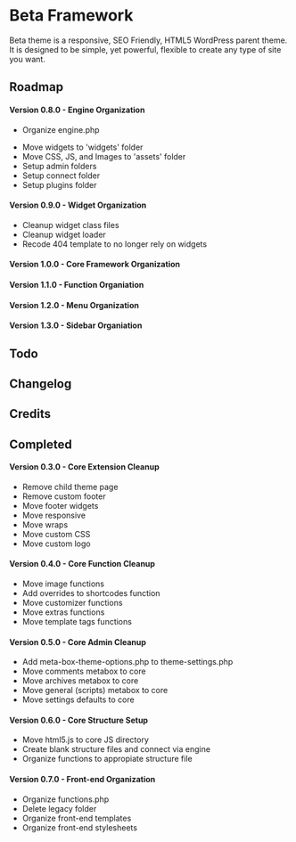 Beta Framework
==============
Beta theme is a responsive, SEO Friendly, HTML5 WordPress parent theme. It is designed to be simple, yet powerful, flexible to create any type of site you want.


Roadmap
-------
#### Version 0.8.0 - Engine Organization
- Organize engine.php
+ Move widgets to 'widgets' folder
+ Move CSS, JS, and Images to 'assets' folder
+ Setup admin folders
+ Setup connect folder
+ Setup plugins folder

#### Version 0.9.0 - Widget Organization
+ Cleanup widget class files
+ Cleanup widget loader
+ Recode 404 template to no longer rely on widgets

#### Version 1.0.0 - Core Framework Organization

#### Version 1.1.0 - Function Organiation

#### Version 1.2.0 - Menu Organization

#### Version 1.3.0 - Sidebar Organiation


Todo
----

Changelog
---------

Credits
-------

Completed
---------
#### Version 0.3.0 - Core Extension Cleanup
- Remove child theme page
- Remove custom footer
- Move footer widgets
- Move responsive
- Move wraps
- Move custom CSS
- Move custom logo

#### Version 0.4.0 - Core Function Cleanup
- Move image functions
- Add overrides to shortcodes function
- Move customizer functions
- Move extras functions
- Move template tags functions

#### Version 0.5.0 - Core Admin Cleanup
- Add meta-box-theme-options.php to theme-settings.php
- Move comments metabox to core
- Move archives metabox to core
- Move general (scripts) metabox to core
- Move settings defaults to core

#### Version 0.6.0 - Core Structure Setup
- Move html5.js to core JS directory
- Create blank structure files and connect via engine
- Organize functions to appropiate structure file

#### Version 0.7.0 - Front-end Organization
- Organize functions.php
- Delete legacy folder
- Organize front-end templates
- Organize front-end stylesheets